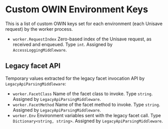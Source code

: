 # Custom OWIN Environment Keys

This is a list of custom OWIN keys set for each environment (each Unisave request) by the worker process.

- `worker.RequestIndex` Zero-based index of the Unisave request, as received and enqueued. Type `int`. Assigned by `AccessLoggingMiddleware`.


## Legacy facet API

Temporary values extracted for the legacy facet invocation API by `LegacyApiParsingMiddleware`:

- `worker.FacetClass` Name of the facet class to invoke. Type `string`. Assigned by `LegacyApiParsingMiddleware`.
- `worker.FacetMethod` Name of the facet method to invoke. Type `string`. Assigned by `LegacyApiParsingMiddleware`.
- `worker.Env` Environment variables sent with the legacy facet call. Type `Dictionary<string, string>`. Assigned by `LegacyApiParsingMiddleware`.
